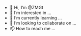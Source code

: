 - 👋 Hi, I’m @ZMGt
- 👀 I’m interested in ...
- 🌱 I’m currently learning ...
- 💞️ I’m looking to collaborate on ...
- 📫 How to reach me ...

<!---
ZMGt/ZMGt is a ✨ special ✨ repository because its `README.md` (this file) appears on your GitHub profile.
You can click the Preview link to take a look at your changes.
--->
